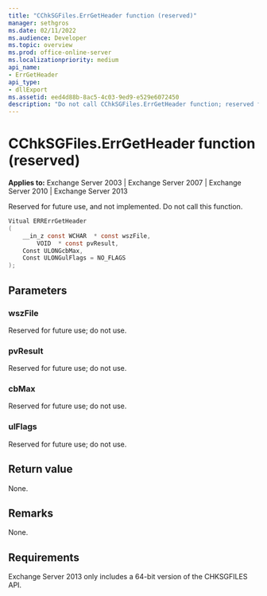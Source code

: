 ```yaml
---
title: "CChkSGFiles.ErrGetHeader function (reserved)"
manager: sethgros
ms.date: 02/11/2022
ms.audience: Developer
ms.topic: overview
ms.prod: office-online-server
ms.localizationpriority: medium
api_name:
- ErrGetHeader
api_type:
- dllExport
ms.assetid: eed4d88b-8ac5-4c03-9ed9-e529e6072450
description: "Do not call CChkSGFiles.ErrGetHeader function; reserved for future use."
---
```


# CChkSGFiles.ErrGetHeader function (reserved)

**Applies to:** Exchange Server 2003 | Exchange Server 2007 | Exchange Server 2010 | Exchange Server 2013
  
Reserved for future use, and not implemented. Do not call this function.
  
```cs
Vitual ERRErrGetHeader  
(
    __in_z const WCHAR  * const wszFile,
        VOID  * const pvResult,
    Const ULONGcbMax,
    Const ULONGulFlags = NO_FLAGS
);

```

## Parameters

### wszFile
  
Reserved for future use; do not use.

### pvResult
  
Reserved for future use; do not use.

### cbMax
  
Reserved for future use; do not use.

### ulFlags
  
Reserved for future use; do not use.

## Return value

None.
  
## Remarks

None.
  
## Requirements

Exchange Server 2013 only includes a 64-bit version of the CHKSGFILES API.
